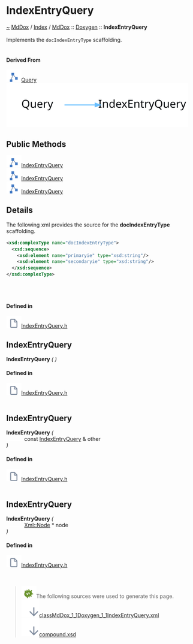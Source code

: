 <a id="indexentryquery"></a>
<h1>IndexEntryQuery</h1>
<a id="classMdDox_1_1Doxygen_1_1IndexEntryQuery"></a>
<a href="https://github.com/CharlesCarley/MdDox">~</a>
<a href="indexpage.md#mddox">MdDox</a>
<span class="inline-text">/</span>
<a href="index.md#index">Index</a>
<span class="inline-text">/</span>
<a href="namespaceMdDox.md#mddox">MdDox</a>
<span class="inline-text">::</span>
<a href="namespaceMdDox_1_1Doxygen.md#doxygen">Doxygen</a>
<span class="inline-text">::</span>
<span class="bold-text"><b>IndexEntryQuery</b></span>
<br/>
<br/>
<span class="inline-text">Implements the </span>
<code class="typewriter">docIndexEntryType</code>
<span class="inline-text"> scaffolding. </span>
<br/>
<br/>
<a id="derived-from"></a>
<h4>Derived From</h4>
<span class="icon-list-item"><a href="classMdDox_1_1Doxygen_1_1Query.md#query" class="icon-list-item"><img src="../images/class.svg" class="icon-list-item"/><span class="icon-list-item">Query</span>
</a>
</span>
<br/>
<img src="../images/dot/internal-diagram-30.dot.svg"/><br/>
<a id="public-methods"></a>
<h2>Public Methods</h2>
<span class="icon-list-item"><a href="#indexentryquery" class="icon-list-item"><img src="../images/class.svg" class="icon-list-item"/><span class="icon-list-item">IndexEntryQuery</span>
</a>
</span>
<br/>
<span class="icon-list-item"><a href="#indexentryquery" class="icon-list-item"><img src="../images/class.svg" class="icon-list-item"/><span class="icon-list-item">IndexEntryQuery</span>
</a>
</span>
<br/>
<span class="icon-list-item"><a href="#indexentryquery" class="icon-list-item"><img src="../images/class.svg" class="icon-list-item"/><span class="icon-list-item">IndexEntryQuery</span>
</a>
</span>
<br/>
<a id="details"></a>
<h2>Details</h2>
<span class="inline-text">The following xml provides the source for the </span>
<span class="bold-text"><b>docIndexEntryType</b></span>
<span class="inline-text"> scaffolding.</span>

```xml
<xsd:complexType name="docIndexEntryType">
  <xsd:sequence>
    <xsd:element name="primaryie" type="xsd:string"/>
    <xsd:element name="secondaryie" type="xsd:string"/>
  </xsd:sequence>
</xsd:complexType>
```
<br/>
<br/>
<a id="defined-in"></a>
<h4>Defined in</h4>
<span class="icon-list-item"><a href="https://github.com/CharlesCarley/MdDox/blob/master//F:/Emulation/MdDox/Tools/Doxygen/IndexEntryQuery.h#L45" class="icon-list-item"><img src="../images/file.svg" class="icon-list-item"/><span class="icon-list-item">IndexEntryQuery.h</span>
</a>
</span>
<br/>
<a id="indexentryquery"></a>
<h2>IndexEntryQuery</h2>
<span class="bold-text"><b>IndexEntryQuery</b></span>
<span class="italic-text"><i>(</i></span>
<span class="italic-text"><i>)</i></span>
<a id="defined-in"></a>
<h4>Defined in</h4>
<span class="icon-list-item"><a href="https://github.com/CharlesCarley/MdDox/blob/master//F:/Emulation/MdDox/Tools/Doxygen/IndexEntryQuery.h#L47" class="icon-list-item"><img src="../images/file.svg" class="icon-list-item"/><span class="icon-list-item">IndexEntryQuery.h</span>
</a>
</span>
<br/>
<br/>
<a id="indexentryquery"></a>
<h2>IndexEntryQuery</h2>
<span class="bold-text"><b>IndexEntryQuery</b></span>
<span class="italic-text"><i>(</i></span>
<div class="paragraph">
<span class="paragraph"><img src="../images/horSpace24px.svg"/><span class="inline-text">const </span>
<a href="classMdDox_1_1Doxygen_1_1IndexEntryQuery.md#indexentryquery">IndexEntryQuery</a>
<span class="inline-text"> &amp;</span>
<span class="inline-text">other</span>
</span>
</div>
<span class="italic-text"><i>)</i></span>
<a id="defined-in"></a>
<h4>Defined in</h4>
<span class="icon-list-item"><a href="https://github.com/CharlesCarley/MdDox/blob/master//F:/Emulation/MdDox/Tools/Doxygen/IndexEntryQuery.h#L48" class="icon-list-item"><img src="../images/file.svg" class="icon-list-item"/><span class="icon-list-item">IndexEntryQuery.h</span>
</a>
</span>
<br/>
<br/>
<a id="indexentryquery"></a>
<h2>IndexEntryQuery</h2>
<span class="bold-text"><b>IndexEntryQuery</b></span>
<span class="italic-text"><i>(</i></span>
<div class="paragraph">
<span class="paragraph"><img src="../images/horSpace24px.svg"/><a href="classMdDox_1_1Xml_1_1Node.md#xmlnode">Xml::Node</a>
<span class="inline-text"> *</span>
<span class="inline-text">node</span>
</span>
</div>
<span class="italic-text"><i>)</i></span>
<a id="defined-in"></a>
<h4>Defined in</h4>
<span class="icon-list-item"><a href="https://github.com/CharlesCarley/MdDox/blob/master//F:/Emulation/MdDox/Tools/Doxygen/IndexEntryQuery.h#L50" class="icon-list-item"><img src="../images/file.svg" class="icon-list-item"/><span class="icon-list-item">IndexEntryQuery.h</span>
</a>
</span>
<br/>
<br/>
<br/>
<blockquote>
<img src="../images/debug.svg"/><span class="inline-text">The following sources were used to generate this page.</span>
<br/>
<span class="icon-list-item"><a href="../xml/classMdDox_1_1Doxygen_1_1IndexEntryQuery.xml#L1" class="icon-list-item"><img src="../images/lookInside.svg" class="icon-list-item"/><span class="icon-list-item">classMdDox_1_1Doxygen_1_1IndexEntryQuery.xml</span>
</a>
</span>
<br/>
<span class="icon-list-item"><a href="../xml/compound.xsd#L1" class="icon-list-item"><img src="../images/lookInside.svg" class="icon-list-item"/><span class="icon-list-item">compound.xsd</span>
</a>
</span>
</blockquote>
</div>
</div>
</body>
</html>
